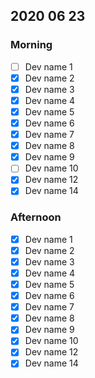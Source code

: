 ## 2020 06 23 
### Morning
- [ ] Dev name 1
- [x] Dev name 2
- [x] Dev name 3
- [x] Dev name 4
- [x] Dev name 5
- [x] Dev name 6
- [x] Dev name 7
- [x] Dev name 8
- [x] Dev name 9
- [ ] Dev name 10
- [x] Dev name 12
- [x] Dev name 14

### Afternoon
- [x] Dev name 1
- [x] Dev name 2
- [x] Dev name 3
- [x] Dev name 4
- [x] Dev name 5
- [x] Dev name 6
- [x] Dev name 7
- [x] Dev name 8
- [x] Dev name 9
- [x] Dev name 10
- [x] Dev name 12
- [x] Dev name 14
